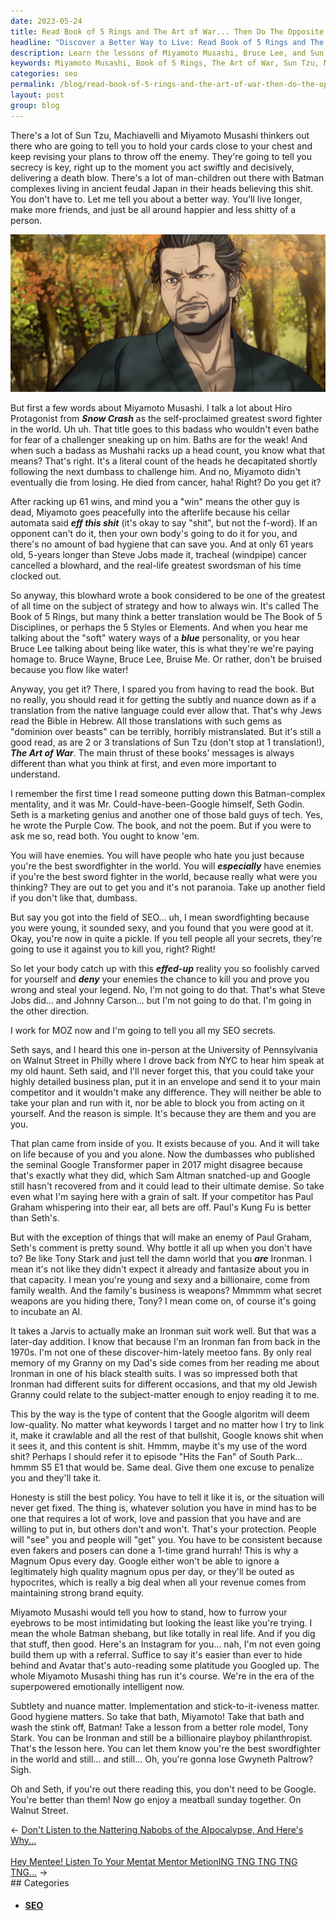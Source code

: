 ```yaml
---
date: 2023-05-24
title: Read Book of 5 Rings and The Art of War... Then Do The Opposite
headline: "Discover a Better Way to Live: Read Book of 5 Rings and The Art of War... Then Do The Opposite!"
description: Learn the lessons of Miyamoto Musashi, Bruce Lee, and Sun Tzu, but don't follow their advice blindly. Instead, take a lesson from Tony Stark and be open and honest about your skills and abilities. Find a balance between secrecy and openness, and don't be afraid to take risks.
keywords: Miyamoto Musashi, Book of 5 Rings, The Art of War, Sun Tzu, Machiavelli, Batman, Bruce Wayne, Bruce Lee, Snow Crash, Hiro Protagonist, Steve Jobs, Johnny Carson, SEO, Seth Godin, Purple Cow, Hebrew Bible, Dominion, Beasts, Google Transformer, Sam Altman, Paul Graham, Kung Fu, Tony Stark, Ironman, South Park, Hits the Fan, S5 E1, Magnum Opus, Brand Equity
categories: seo
permalink: /blog/read-book-of-5-rings-and-the-art-of-war-then-do-the-opposite/
layout: post
group: blog
---
```



There's a lot of Sun Tzu, Machiavelli and Miyamoto Musashi thinkers out there
who are going to tell you to hold your cards close to your chest and keep
revising your plans to throw off the enemy. They're going to tell you secrecy
is key, right up to the moment you act swiftly and decisively, delivering a
death blow. There's a lot of man-children out there with Batman complexes
living in ancient feudal Japan in their heads believing this shit. You don't
have to. Let me tell you about a better way. You'll live longer, make more
friends, and just be all around happier and less shitty of a person.

![Miyamoto Musashi Book Of 5 Rings](/assets/images/Miyamoto-Musashi-Book-of-5-Rings.webp)

But first a few words about Miyamoto Musashi. I talk a lot about Hiro
Protagonist from ***Snow Crash*** as the self-proclaimed greatest sword fighter
in the world. Uh uh. That title goes to this badass who wouldn't even bathe for
fear of a challenger sneaking up on him. Baths are for the weak! And when such
a badass as Mushahi racks up a head count, you know what that means? That's
right. It's a literal count of the heads he decapitated shortly following the
next dumbass to challenge him. And no, Miyamoto didn't eventually die from
losing. He died from cancer, haha! Right? Do you get it? 

After racking up 61 wins, and mind you a "win" means the other guy is dead,
Miyamoto goes peacefully into the afterlife because his cellar automata said
***eff this shit*** (it's okay to say "shit", but not the f-word). If an
opponent can't do it, then your own body's going to do it for you, and there's
no amount of bad hygiene that can save you. And at only 61 years old, 5-years
longer than Steve Jobs made it, tracheal (windpipe) cancer cancelled a
blowhard, and the real-life greatest swordsman of his time clocked out.

So anyway, this blowhard wrote a book considered to be one of the greatest of
all time on the subject of strategy and how to always win. It's called The Book
of 5 Rings, but many think a better translation would be The Book of 5
Disciplines, or perhaps the 5 Styles or Elements. And when you hear me talking
about the "soft" watery ways of a ***blue*** personality, or you hear Bruce Lee
talking about being like water, this is what they're we're paying homage to.
Bruce Wayne, Bruce Lee, Bruise Me. Or rather, don't be bruised because you flow
like water!

Anyway, you get it? There, I spared you from having to read the book. But no
really, you should read it for getting the subtly and nuance down as if a
translation from the native language could ever allow that. That's why Jews
read the Bible in Hebrew. All those translations with such gems as "dominion
over beasts" can be terribly, horribly mistranslated. But it's still a good
read, as are 2 or 3 translations of Sun Tzu (don't stop at 1 translation!),
***The Art of War***. The main thrust of these books' messages is always
different than what you think at first, and even more important to understand.

I remember the first time I read someone putting down this Batman-complex
mentality, and it was Mr. Could-have-been-Google himself, Seth Godin. Seth is a
marketing genius and another one of those bald guys of tech. Yes, he wrote the
Purple Cow. The book, and not the poem. But if you were to ask me so, read
both. You ought to know 'em. 

You will have enemies. You will have people who hate you just because you're
the best swordfighter in the world. You will ***especially*** have enemies if
you're the best sword fighter in the world, because really what were you
thinking? They are out to get you and it's not paranoia. Take up another field
if you don't like that, dumbass.

But say you got into the field of SEO... uh, I mean swordfighting because you
were young, it sounded sexy, and you found that you were good at it. Okay,
you're now in quite a pickle. If you tell people all your secrets, they're
going to use it against you to kill you, right? Right!

So let your body catch up with this ***effed-up*** reality you so foolishly
carved for yourself and ***deny*** your enemies the chance to kill you and
prove you wrong and steal your legend. No, I'm not going to do that. That's
what Steve Jobs did... and Johnny Carson... but I'm not going to do that. I'm
going in the other direction.

I work for MOZ now and I'm going to tell you all my SEO secrets.

Seth says, and I heard this one in-person at the University of Pennsylvania on
Walnut Street in Philly where I drove back from NYC to hear him speak at my old
haunt. Seth said, and I'll never forget this, that you could take your highly
detailed business plan, put it in an envelope and send it to your main
competitor and it wouldn't make any difference. They will neither be able to
take your plan and run with it, nor be able to block you from acting on it
yourself. And the reason is simple. It's because they are them and you are you.

That plan came from inside of you. It exists because of you. And it will take
on life because of you and you alone. Now the dumbasses who published the
seminal Google Transformer paper in 2017 might disagree because that's exactly
what they did, which Sam Altman snatched-up and Google still hasn't recovered
from and it could lead to their ultimate demise. So take even what I'm saying
here with a grain of salt. If your competitor has Paul Graham whispering into
their ear, all bets are off. Paul's Kung Fu is better than Seth's.

But with the exception of things that will make an enemy of Paul Graham, Seth's
comment is pretty sound. Why bottle it all up when you don't have to? Be like
Tony Stark and just tell the damn world that you ***are*** Ironman. I mean it's
not like they didn't expect it already and fantasize about you in that
capacity. I mean you're young and sexy and a billionaire, come from family
wealth. And the family's business is weapons? Mmmmm what secret weapons are you
hiding there, Tony? I mean come on, of course it's going to incubate an AI.

It takes a Jarvis to actually make an Ironman suit work well. But that was a
later-day addition. I know that because I'm an Ironman fan from back in the
1970s. I'm not one of these discover-him-lately meetoo fans. By only real
memory of my Granny on my Dad's side comes from her reading me about Ironman in
one of his black stealth suits. I was so impressed both that Ironman had
different suits for different occasions, and that my old Jewish Granny could
relate to the subject-matter enough to enjoy reading it to me.

This by the way is the type of content that the Google algoritm will deem
low-quality. No matter what keywords I target and no matter how I try to link
it, make it crawlable and all the rest of that bullshit, Google knows shit when
it sees it, and this content is shit. Hmmm, maybe it's my use of the word shit?
Perhaps I should refer it to episode "Hits the Fan" of South Park... hmmm S5 E1
that would be. Same deal. Give them one excuse to penalize you and they'll take
it.

Honesty is still the best policy. You have to tell it like it is, or the
situation will never get fixed. The thing is, whatever solution you have in
mind has to be one that requires a lot of work, love and passion that you have
and are willing to put in, but others don't and won't. That's your protection.
People will "see" you and people will "get" you. You have to be consistent
because even fakers and posers can done a 1-time grand hurrah! This is why a
Magnum Opus every day. Google either won't be able to ignore a legitimately
high quality magnum opus per day, or they'll be outed as hypocrites, which is
really a big deal when all your revenue comes from maintaining strong brand
equity.

Miyamoto Musashi would tell you how to stand, how to furrow your eyebrows to be
most intimidating but looking the least like you're trying. I mean the whole
Batman shebang, but like totally in real life. And if you dig that stuff, then
good. Here's an Instagram for you... nah, I'm not even going build them up with
a referral. Suffice to say it's easier than ever to hide behind and Avatar
that's auto-reading some platitude you Googled up. The whole Miyamoto Musashi
thing has run it's course. We're in the era of the superpowered emotionally
intelligent now.

Subtlety and nuance matter. Implementation and stick-to-it-iveness matter. Good
hygiene matters. So take that bath, Miyamoto! Take that bath and wash the stink
off, Batman! Take a lesson from a better role model, Tony Stark. You can be
Ironman and still be a billionaire playboy philanthropist. That's the lesson
here. You can let them know you're the best swordfighter in the world and
still... and still... Oh, you're gonna lose Gwyneth Paltrow? Sigh.

Oh and Seth, if you're out there reading this, you don't need to be Google.
You're better than them! Now go enjoy a meatball sunday together. On Walnut
Street.








<div class="arrow-links"><div class="post-nav-prev"><span class="arrow">&larr;&nbsp;</span><a href="/blog/don-t-listen-to-the-nattering-nabobs-of-the-aipocalypse-and-here-s-why/">Don't Listen to the Nattering Nabobs of the AIpocalypse, And Here's Why...</a></div> &nbsp; <div class="post-nav-next"><a href="/blog/hey-mentee-listen-to-your-mentat-mentor-metioning-tng-tng-tng-tng/">Hey Mentee! Listen To Your Mentat Mentor MetionING TNG TNG TNG TNG...</a><span class="arrow">&nbsp;&rarr;</span></div></div>
## Categories

<ul>
<li><h4><a href='/seo/'>SEO</a></h4></li></ul>